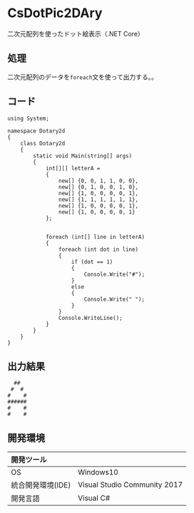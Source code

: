 # CsDotPic2DAry
二次元配列を使ったドット絵表示（.NET Core）

## 処理
二次元配列のデータを`foreach`文を使って出力する。。

## コード
```
using System;

namespace Dotary2d
{
    class Dotary2d
    {
        static void Main(string[] args)
        {
            int[][] letterA = 
            {
                new[] {0, 0, 1, 1, 0, 0},
                new[] {0, 1, 0, 0, 1, 0},
                new[] {1, 0, 0, 0, 0, 1},
                new[] {1, 1, 1, 1, 1, 1},
                new[] {1, 0, 0, 0, 0, 1},
                new[] {1, 0, 0, 0, 0, 1}
            };


            foreach (int[] line in letterA)
            {
                foreach (int dot in line)
                {
                    if (dot == 1)
                    {
                        Console.Write("#");
                    }
                    else
                    {
                        Console.Write(" ");
                    }
                }
                Console.WriteLine();
            }
        }
    }
}
```

## 出力結果  
```
  ##
 #  #
#    #
######
#    #
#    #
```
  
## 開発環境
| 開発ツール |  |
|:-|:-|
| OS | Windows10 |
| 統合開発環境(IDE) | Visual Studio Community 2017 |
| 開発言語 | Visual C# |
